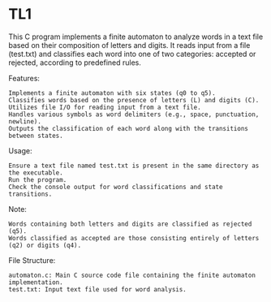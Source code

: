 # TL1
This C program implements a finite automaton to analyze words in a text file based on their composition of letters and digits. It reads input from a file (test.txt) and classifies each word into one of two categories: accepted or rejected, according to predefined rules.

Features:

    Implements a finite automaton with six states (q0 to q5).
    Classifies words based on the presence of letters (L) and digits (C).
    Utilizes file I/O for reading input from a text file.
    Handles various symbols as word delimiters (e.g., space, punctuation, newline).
    Outputs the classification of each word along with the transitions between states.

Usage:

    Ensure a text file named test.txt is present in the same directory as the executable.
    Run the program.
    Check the console output for word classifications and state transitions.

Note:

    Words containing both letters and digits are classified as rejected (q5).
    Words classified as accepted are those consisting entirely of letters (q2) or digits (q4).

File Structure:

    automaton.c: Main C source code file containing the finite automaton implementation.
    test.txt: Input text file used for word analysis.
